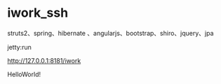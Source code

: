 iwork_ssh
=========
struts2、spring、hibernate 、angularjs、bootstrap、shiro、jquery、jpa

jetty:run

http://127.0.0.1:8181/iwork

HelloWorld!
